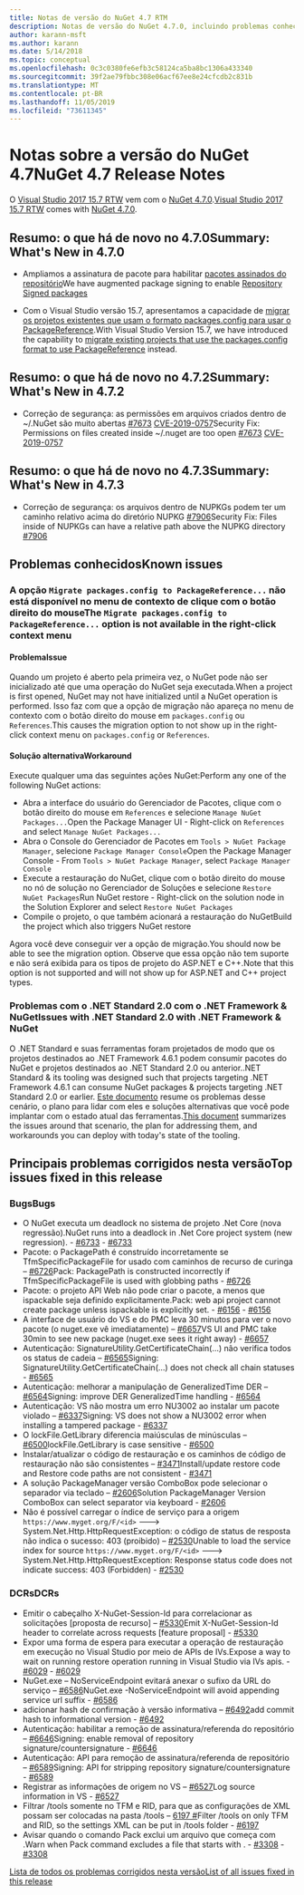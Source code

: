 ```yaml
---
title: Notas de versão do NuGet 4.7 RTM
description: Notas de versão do NuGet 4.7.0, incluindo problemas conhecidos, correções de bugs, funcionalidades adicionadas e DCRs.
author: karann-msft
ms.author: karann
ms.date: 5/14/2018
ms.topic: conceptual
ms.openlocfilehash: 0c3c0380fe6efb3c58124ca5ba8bc1306a433340
ms.sourcegitcommit: 39f2ae79fbbc308e06acf67ee8e24cfcdb2c831b
ms.translationtype: MT
ms.contentlocale: pt-BR
ms.lasthandoff: 11/05/2019
ms.locfileid: "73611345"
---
```

# <a name="nuget-47-release-notes"></a><span data-ttu-id="e0811-103">Notas sobre a versão do NuGet 4.7</span><span class="sxs-lookup"><span data-stu-id="e0811-103">NuGet 4.7 Release Notes</span></span>

<span data-ttu-id="e0811-104">O [Visual Studio 2017 15.7 RTW](https://www.visualstudio.com/news/releasenotes/vs2017-relnotes) vem com o [NuGet 4.7.0](https://dist.nuget.org/win-x86-commandline/v4.7.0/nuget.exe).</span><span class="sxs-lookup"><span data-stu-id="e0811-104">[Visual Studio 2017 15.7 RTW](https://www.visualstudio.com/news/releasenotes/vs2017-relnotes) comes with [NuGet 4.7.0](https://dist.nuget.org/win-x86-commandline/v4.7.0/nuget.exe).</span></span>

## <a name="summary-whats-new-in-470"></a><span data-ttu-id="e0811-105">Resumo: o que há de novo no 4.7.0</span><span class="sxs-lookup"><span data-stu-id="e0811-105">Summary: What's New in 4.7.0</span></span>

* <span data-ttu-id="e0811-106">Ampliamos a assinatura de pacote para habilitar [pacotes assinados do repositório](https://github.com/NuGet/Home/wiki/Repository-Signatures)</span><span class="sxs-lookup"><span data-stu-id="e0811-106">We have augmented package signing to enable [Repository Signed packages](https://github.com/NuGet/Home/wiki/Repository-Signatures)</span></span>

* <span data-ttu-id="e0811-107">Com o Visual Studio versão 15.7, apresentamos a capacidade de [migrar os projetos existentes que usam o formato packages.config para usar o PackageReference](https://docs.microsoft.com/nuget/consume-packages/migrate-packages-config-to-package-reference).</span><span class="sxs-lookup"><span data-stu-id="e0811-107">With Visual Studio Version 15.7, we have introduced the capability to [migrate existing projects that use the packages.config format to use PackageReference](https://docs.microsoft.com/nuget/consume-packages/migrate-packages-config-to-package-reference) instead.</span></span>

## <a name="summary-whats-new-in-472"></a><span data-ttu-id="e0811-108">Resumo: o que há de novo no 4.7.2</span><span class="sxs-lookup"><span data-stu-id="e0811-108">Summary: What's New in 4.7.2</span></span>

* <span data-ttu-id="e0811-109">Correção de segurança: as permissões em arquivos criados dentro de ~/.NuGet são muito abertas [#7673](https://github.com/NuGet/Home/issues/7673) [CVE-2019-0757](https://portal.msrc.microsoft.com/en-us/security-guidance/advisory/CVE-2019-0757)</span><span class="sxs-lookup"><span data-stu-id="e0811-109">Security Fix: Permissions on files created inside ~/.nuget are too open [#7673](https://github.com/NuGet/Home/issues/7673) [CVE-2019-0757](https://portal.msrc.microsoft.com/en-us/security-guidance/advisory/CVE-2019-0757)</span></span>

## <a name="summary-whats-new-in-473"></a><span data-ttu-id="e0811-110">Resumo: o que há de novo no 4.7.3</span><span class="sxs-lookup"><span data-stu-id="e0811-110">Summary: What's New in 4.7.3</span></span>

* <span data-ttu-id="e0811-111">Correção de segurança: os arquivos dentro de NUPKGs podem ter um caminho relativo acima do diretório NUPKG [#7906](https://github.com/NuGet/Home/issues/7906)</span><span class="sxs-lookup"><span data-stu-id="e0811-111">Security Fix: Files inside of NUPKGs can have a relative path above the NUPKG directory [#7906](https://github.com/NuGet/Home/issues/7906)</span></span>

## <a name="known-issues"></a><span data-ttu-id="e0811-112">Problemas conhecidos</span><span class="sxs-lookup"><span data-stu-id="e0811-112">Known issues</span></span>

### <a name="the-migrate-packagesconfig-to-packagereference-option-is-not-available-in-the-right-click-context-menu"></a><span data-ttu-id="e0811-113">A opção `Migrate packages.config to PackageReference...` não está disponível no menu de contexto de clique com o botão direito do mouse</span><span class="sxs-lookup"><span data-stu-id="e0811-113">The `Migrate packages.config to PackageReference...` option is not available in the right-click context menu</span></span>

#### <a name="issue"></a><span data-ttu-id="e0811-114">Problema</span><span class="sxs-lookup"><span data-stu-id="e0811-114">Issue</span></span>

<span data-ttu-id="e0811-115">Quando um projeto é aberto pela primeira vez, o NuGet pode não ser inicializado até que uma operação do NuGet seja executada.</span><span class="sxs-lookup"><span data-stu-id="e0811-115">When a project is first opened, NuGet may not have initialized until a NuGet operation is performed.</span></span> <span data-ttu-id="e0811-116">Isso faz com que a opção de migração não apareça no menu de contexto com o botão direito do mouse em `packages.config` ou `References`.</span><span class="sxs-lookup"><span data-stu-id="e0811-116">This causes the migration option to not show up in the right-click context menu on `packages.config` or `References`.</span></span>

#### <a name="workaround"></a><span data-ttu-id="e0811-117">Solução alternativa</span><span class="sxs-lookup"><span data-stu-id="e0811-117">Workaround</span></span>

<span data-ttu-id="e0811-118">Execute qualquer uma das seguintes ações NuGet:</span><span class="sxs-lookup"><span data-stu-id="e0811-118">Perform any one of the following NuGet actions:</span></span>
* <span data-ttu-id="e0811-119">Abra a interface do usuário do Gerenciador de Pacotes, clique com o botão direito do mouse em `References` e selecione `Manage NuGet Packages...`</span><span class="sxs-lookup"><span data-stu-id="e0811-119">Open the Package Manager UI - Right-click on `References` and select `Manage NuGet Packages...`</span></span>
* <span data-ttu-id="e0811-120">Abra o Console do Gerenciador de Pacotes em `Tools > NuGet Package Manager`, selecione `Package Manager Console`</span><span class="sxs-lookup"><span data-stu-id="e0811-120">Open the Package Manager Console - From `Tools > NuGet Package Manager`, select `Package Manager Console`</span></span>
* <span data-ttu-id="e0811-121">Execute a restauração do NuGet, clique com o botão direito do mouse no nó de solução no Gerenciador de Soluções e selecione `Restore NuGet Packages`</span><span class="sxs-lookup"><span data-stu-id="e0811-121">Run NuGet restore - Right-click on the solution node in the Solution Explorer and select `Restore NuGet Packages`</span></span>
* <span data-ttu-id="e0811-122">Compile o projeto, o que também acionará a restauração do NuGet</span><span class="sxs-lookup"><span data-stu-id="e0811-122">Build the project which also triggers NuGet restore</span></span>

<span data-ttu-id="e0811-123">Agora você deve conseguir ver a opção de migração.</span><span class="sxs-lookup"><span data-stu-id="e0811-123">You should now be able to see the migration option.</span></span> <span data-ttu-id="e0811-124">Observe que essa opção não tem suporte e não será exibida para os tipos de projeto do ASP.NET e C++.</span><span class="sxs-lookup"><span data-stu-id="e0811-124">Note that this option is not supported and will not show up for ASP.NET and C++ project types.</span></span>

### <a name="issues-with-net-standard-20-with-net-framework--nuget"></a><span data-ttu-id="e0811-125">Problemas com o .NET Standard 2.0 com o .NET Framework & NuGet</span><span class="sxs-lookup"><span data-stu-id="e0811-125">Issues with .NET Standard 2.0 with .NET Framework & NuGet</span></span>

<span data-ttu-id="e0811-126">O .NET Standard e suas ferramentas foram projetados de modo que os projetos destinados ao .NET Framework 4.6.1 podem consumir pacotes do NuGet e projetos destinados ao .NET Standard 2.0 ou anterior.</span><span class="sxs-lookup"><span data-stu-id="e0811-126">.NET Standard & its tooling was designed such that projects targeting .NET Framework 4.6.1 can consume NuGet packages & projects targeting .NET Standard 2.0 or earlier.</span></span> <span data-ttu-id="e0811-127">[Este documento](https://github.com/dotnet/standard/issues/481) resume os problemas desse cenário, o plano para lidar com eles e soluções alternativas que você pode implantar com o estado atual das ferramentas.</span><span class="sxs-lookup"><span data-stu-id="e0811-127">[This document](https://github.com/dotnet/standard/issues/481) summarizes the issues around that scenario, the plan for addressing them, and workarounds you can deploy with today's state of the tooling.</span></span>

## <a name="top-issues-fixed-in-this-release"></a><span data-ttu-id="e0811-128">Principais problemas corrigidos nesta versão</span><span class="sxs-lookup"><span data-stu-id="e0811-128">Top issues fixed in this release</span></span>

### <a name="bugs"></a><span data-ttu-id="e0811-129">Bugs</span><span class="sxs-lookup"><span data-stu-id="e0811-129">Bugs</span></span>

* <span data-ttu-id="e0811-130">O NuGet executa um deadlock no sistema de projeto .Net Core (nova regressão).</span><span class="sxs-lookup"><span data-stu-id="e0811-130">NuGet runs into a deadlock in .Net Core project system (new regression).</span></span><span data-ttu-id="e0811-131"> - [#6733](https://github.com/NuGet/Home/issues/6733)</span><span class="sxs-lookup"><span data-stu-id="e0811-131"> - [#6733](https://github.com/NuGet/Home/issues/6733)</span></span>
* <span data-ttu-id="e0811-132">Pacote: o PackagePath é construído incorretamente se TfmSpecificPackageFile for usado com caminhos de recurso de curinga – [#6726](https://github.com/NuGet/Home/issues/6726)</span><span class="sxs-lookup"><span data-stu-id="e0811-132">Pack: PackagePath is constructed incorrectly if TfmSpecificPackageFile is used with globbing paths - [#6726](https://github.com/NuGet/Home/issues/6726)</span></span>
* <span data-ttu-id="e0811-133">Pacote: o projeto API Web não pode criar o pacote, a menos que ispackable seja definido explicitamente.</span><span class="sxs-lookup"><span data-stu-id="e0811-133">Pack: web api project cannot create package unless ispackable is explicitly set.</span></span><span data-ttu-id="e0811-134"> - [#6156](https://github.com/NuGet/Home/issues/6156)</span><span class="sxs-lookup"><span data-stu-id="e0811-134"> - [#6156](https://github.com/NuGet/Home/issues/6156)</span></span>
* <span data-ttu-id="e0811-135">A interface de usuário do VS e do PMC leva 30 minutos para ver o novo pacote (o nuget.exe vê imediatamente) – [#6657](https://github.com/NuGet/Home/issues/6657)</span><span class="sxs-lookup"><span data-stu-id="e0811-135">VS UI and PMC take 30min to see new package (nuget.exe sees it right away) - [#6657](https://github.com/NuGet/Home/issues/6657)</span></span>
* <span data-ttu-id="e0811-136">Autenticação: SignatureUtility.GetCertificateChain(...) não verifica todos os status de cadeia – [#6565](https://github.com/NuGet/Home/issues/6565)</span><span class="sxs-lookup"><span data-stu-id="e0811-136">Signing:  SignatureUtility.GetCertificateChain(...) does not check all chain statuses - [#6565](https://github.com/NuGet/Home/issues/6565)</span></span>
* <span data-ttu-id="e0811-137">Autenticação: melhorar a manipulação de GeneralizedTime DER – [#6564](https://github.com/NuGet/Home/issues/6564)</span><span class="sxs-lookup"><span data-stu-id="e0811-137">Signing:  improve DER GeneralizedTime handling - [#6564](https://github.com/NuGet/Home/issues/6564)</span></span>
* <span data-ttu-id="e0811-138">Autenticação: VS não mostra um erro NU3002 ao instalar um pacote violado – [#6337](https://github.com/NuGet/Home/issues/6337)</span><span class="sxs-lookup"><span data-stu-id="e0811-138">Signing: VS does not show a NU3002 error when installing a tampered package - [#6337](https://github.com/NuGet/Home/issues/6337)</span></span>
* <span data-ttu-id="e0811-139">O lockFile.GetLibrary diferencia maiúsculas de minúsculas – [#6500](https://github.com/NuGet/Home/issues/6500)</span><span class="sxs-lookup"><span data-stu-id="e0811-139">lockFile.GetLibrary is case sensitive - [#6500](https://github.com/NuGet/Home/issues/6500)</span></span>
* <span data-ttu-id="e0811-140">Instalar/atualizar o código de restauração e os caminhos de código de restauração não são consistentes – [#3471](https://github.com/NuGet/Home/issues/3471)</span><span class="sxs-lookup"><span data-stu-id="e0811-140">Install/update restore code and Restore code paths are not consistent - [#3471](https://github.com/NuGet/Home/issues/3471)</span></span>
* <span data-ttu-id="e0811-141">A solução PackageManager versão ComboBox pode selecionar o separador via teclado – [#2606](https://github.com/NuGet/Home/issues/2606)</span><span class="sxs-lookup"><span data-stu-id="e0811-141">Solution PackageManager Version ComboBox can select separator via keyboard - [#2606](https://github.com/NuGet/Home/issues/2606)</span></span>
* <span data-ttu-id="e0811-142">Não é possível carregar o índice de serviço para a origem `https://www.myget.org/F/<id>` ---> System.Net.Http.HttpRequestException: o código de status de resposta não indica o sucesso: 403 (proibido) – [#2530](https://github.com/NuGet/Home/issues/2530)</span><span class="sxs-lookup"><span data-stu-id="e0811-142">Unable to load the service index for source `https://www.myget.org/F/<id>` ---> System.Net.Http.HttpRequestException: Response status code does not indicate success: 403 (Forbidden) - [#2530](https://github.com/NuGet/Home/issues/2530)</span></span>

### <a name="dcrs"></a><span data-ttu-id="e0811-143">DCRs</span><span class="sxs-lookup"><span data-stu-id="e0811-143">DCRs</span></span>

* <span data-ttu-id="e0811-144">Emitir o cabeçalho X-NuGet-Session-Id para correlacionar as solicitações [proposta de recurso] – [#5330](https://github.com/NuGet/Home/issues/5330)</span><span class="sxs-lookup"><span data-stu-id="e0811-144">Emit X-NuGet-Session-Id header to correlate across requests [feature proposal] - [#5330](https://github.com/NuGet/Home/issues/5330)</span></span>
* <span data-ttu-id="e0811-145">Expor uma forma de espera para executar a operação de restauração em execução no Visual Studio por meio de APIs de IVs.</span><span class="sxs-lookup"><span data-stu-id="e0811-145">Expose a way to wait on running restore operation running in Visual Studio via IVs apis.</span></span><span data-ttu-id="e0811-146"> - [#6029](https://github.com/NuGet/Home/issues/6029)</span><span class="sxs-lookup"><span data-stu-id="e0811-146"> - [#6029](https://github.com/NuGet/Home/issues/6029)</span></span>
* <span data-ttu-id="e0811-147">NuGet.exe – NoServiceEndpoint evitará anexar o sufixo da URL do serviço – [#6586](https://github.com/NuGet/Home/issues/6586)</span><span class="sxs-lookup"><span data-stu-id="e0811-147">NuGet.exe -NoServiceEndpoint will avoid appending service url suffix - [#6586](https://github.com/NuGet/Home/issues/6586)</span></span>
* <span data-ttu-id="e0811-148">adicionar hash de confirmação à versão informativa – [#6492](https://github.com/NuGet/Home/issues/6492)</span><span class="sxs-lookup"><span data-stu-id="e0811-148">add commit hash to informational version - [#6492](https://github.com/NuGet/Home/issues/6492)</span></span>
* <span data-ttu-id="e0811-149">Autenticação: habilitar a remoção de assinatura/referenda do repositório – [#6646](https://github.com/NuGet/Home/issues/6646)</span><span class="sxs-lookup"><span data-stu-id="e0811-149">Signing:  enable removal of repository signature/countersignature - [#6646](https://github.com/NuGet/Home/issues/6646)</span></span>
* <span data-ttu-id="e0811-150">Autenticação: API para remoção de assinatura/referenda de repositório – [#6589](https://github.com/NuGet/Home/issues/6589)</span><span class="sxs-lookup"><span data-stu-id="e0811-150">Signing:  API for stripping repository signature/countersignature - [#6589](https://github.com/NuGet/Home/issues/6589)</span></span>
* <span data-ttu-id="e0811-151">Registrar as informações de origem no VS – [#6527](https://github.com/NuGet/Home/issues/6527)</span><span class="sxs-lookup"><span data-stu-id="e0811-151">Log source information in VS - [#6527](https://github.com/NuGet/Home/issues/6527)</span></span>
* <span data-ttu-id="e0811-152">Filtrar /tools somente no TFM e RID, para que as configurações de XML possam ser colocadas na pasta /tools – [6197 #](https://github.com/NuGet/Home/issues/6197)</span><span class="sxs-lookup"><span data-stu-id="e0811-152">Filter /tools on only TFM and RID, so the settings XML can be put in /tools folder - [#6197](https://github.com/NuGet/Home/issues/6197)</span></span>
* <span data-ttu-id="e0811-153">Avisar quando o comando Pack exclui um arquivo que começa com .</span><span class="sxs-lookup"><span data-stu-id="e0811-153">Warn when Pack command excludes a file that starts with .</span></span><span data-ttu-id="e0811-154">  - [#3308](https://github.com/NuGet/Home/issues/3308)</span><span class="sxs-lookup"><span data-stu-id="e0811-154">  - [#3308](https://github.com/NuGet/Home/issues/3308)</span></span>

[<span data-ttu-id="e0811-155">Lista de todos os problemas corrigidos nesta versão</span><span class="sxs-lookup"><span data-stu-id="e0811-155">List of all issues fixed in this release</span></span>](https://github.com/NuGet/Home/issues?q=is%3Aissue+is%3Aclosed+milestone%3A%224.7")
